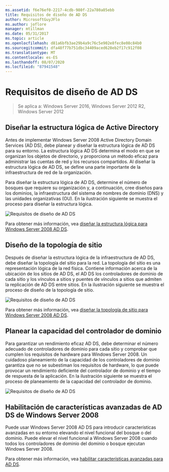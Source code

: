 ```yaml
---
ms.assetid: f6e76ef0-2217-4cdb-980f-22a780a85ebb
title: Requisitos de diseño de AD DS
author: MicrosoftGuyJFlo
ms.author: joflore
manager: mtillman
ms.date: 05/31/2017
ms.topic: article
ms.openlocfilehash: d81a6bfb3ae29b4a9c76c5e902e8fec8e08c84b0
ms.sourcegitcommit: dfa48f77b751dbc34409aced628eb2f17c912f08
ms.translationtype: MT
ms.contentlocale: es-ES
ms.lasthandoff: 08/07/2020
ms.locfileid: "87941548"
---
```

# <a name="ad-ds-design-requirements"></a>Requisitos de diseño de AD DS

>Se aplica a: Windows Server 2016, Windows Server 2012 R2, Windows Server 2012


## <a name="designing-the-active-directory-logical-structure"></a>Diseñar la estructura lógica de Active Directory
Antes de implementar Windows Server 2008 Active Directory Domain Services (AD DS), debe planear y diseñar la estructura lógica de AD DS para su entorno. La estructura lógica AD DS determina el modo en que se organizan los objetos de directorio, y proporciona un método eficaz para administrar las cuentas de red y los recursos compartidos. Al diseñar la estructura lógica de AD DS, se define una parte importante de la infraestructura de red de la organización.

Para diseñar la estructura lógica de AD DS, determine el número de bosques que requiere su organización y, a continuación, cree diseños para los dominios, la infraestructura del sistema de nombres de dominio (DNS) y las unidades organizativas (OU). En la ilustración siguiente se muestra el proceso para diseñar la estructura lógica.

![Requisitos de diseño de AD DS](media/AD-DS-Design-Requirements/d5cebae6-a752-4063-a98f-473799c251bd.gif)

Para obtener más información, vea [diseñar la estructura lógica para Windows Server 2008 AD DS](Designing-the-Logical-Structure.md).

## <a name="designing-the-site-topology"></a>Diseño de la topología de sitio
Después de diseñar la estructura lógica de la infraestructura de AD DS, debe diseñar la topología del sitio para la red. La topología del sitio es una representación lógica de la red física. Contiene información acerca de la ubicación de los sitios de AD DS, el AD DS los controladores de dominio de cada sitio y los vínculos a sitios y puentes de vínculos a sitios que admiten la replicación de AD DS entre sitios. En la ilustración siguiente se muestra el proceso de diseño de la topología de sitio.

![Requisitos de diseño de AD DS](media/AD-DS-Design-Requirements/d34d43c0-437f-47cb-9b64-09c0f9ce6479.gif)

Para obtener más información, vea [diseñar la topología de sitio para Windows Server 2008 AD DS](Designing-the-Site-Topology.md).

## <a name="planning-domain-controller-capacity"></a>Planear la capacidad del controlador de dominio
Para garantizar un rendimiento eficaz AD DS, debe determinar el número adecuado de controladores de dominio para cada sitio y comprobar que cumplen los requisitos de hardware para Windows Server 2008. Un cuidadoso planeamiento de la capacidad de los controladores de dominio garantiza que no se subestiman los requisitos de hardware, lo que puede provocar un rendimiento deficiente del controlador de dominio y el tiempo de respuesta de la aplicación. En la ilustración siguiente se muestra el proceso de planeamiento de la capacidad del controlador de dominio.

![Requisitos de diseño de AD DS](media/AD-DS-Design-Requirements/fff6ef22-5c7b-4478-ad76-42b296dcf769.gif)

## <a name="enabling-windows-server-2008-advanced-ad-ds-features"></a>Habilitación de características avanzadas de AD DS de Windows Server 2008
Puede usar Windows Server 2008 AD DS para introducir características avanzadas en su entorno elevando el nivel funcional del bosque o del dominio. Puede elevar el nivel funcional a Windows Server 2008 cuando todos los controladores de dominio del dominio o bosque ejecutan Windows Server 2008.

Para obtener más información, vea [habilitar características avanzadas para AD DS](../../ad-ds/plan/Enabling-Advanced-Features-for-AD-DS.md).



